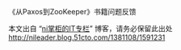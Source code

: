 <p>《从Paxos到ZooKeeper》书籍问题反馈</p>
<p>本文出自 “<a href="http://nileader.blog.51cto.com">ni掌柜的IT专栏</a>” 博客，请务必保留此出处<a href="http://nileader.blog.51cto.com/1381108/1591231">http://nileader.blog.51cto.com/1381108/1591231</a></p>
